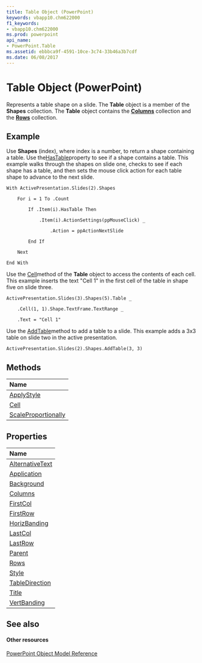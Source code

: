 ```yaml
---
title: Table Object (PowerPoint)
keywords: vbapp10.chm622000
f1_keywords:
- vbapp10.chm622000
ms.prod: powerpoint
api_name:
- PowerPoint.Table
ms.assetid: ebbbca9f-4591-10ce-3c74-33b46a3b7cdf
ms.date: 06/08/2017
---
```



# Table Object (PowerPoint)

Represents a table shape on a slide. The **Table** object is a member of the **Shapes** collection. The **Table** object contains the **[Columns](http://msdn.microsoft.com/library/ba2fb830-bb60-b259-3a3f-1281f77d6368%28Office.15%29.aspx)** collection and the **[Rows](rows-object-powerpoint.md)** collection.


## Example

Use **Shapes** (index), where index is a number, to return a shape containing a table. Use the[HasTable](http://msdn.microsoft.com/library/fa38891a-e915-3a5c-4169-3c14e5e7136e%28Office.15%29.aspx)property to see if a shape contains a table. This example walks through the shapes on slide one, checks to see if each shape has a table, and then sets the mouse click action for each table shape to advance to the next slide.


```
With ActivePresentation.Slides(2).Shapes

    For i = 1 To .Count

        If .Item(i).HasTable Then

            .Item(i).ActionSettings(ppMouseClick) _

                .Action = ppActionNextSlide

        End If

    Next

End With
```

Use the [Cell](http://msdn.microsoft.com/library/31a2908b-7a33-994d-860a-e01da62729e7%28Office.15%29.aspx)method of the **Table** object to access the contents of each cell. This example inserts the text "Cell 1" in the first cell of the table in shape five on slide three.




```
ActivePresentation.Slides(3).Shapes(5).Table _

    .Cell(1, 1).Shape.TextFrame.TextRange _

    .Text = "Cell 1"
```

Use the [AddTable](http://msdn.microsoft.com/library/77ce193e-10f7-25f4-a6f8-99d7d2b781ad%28Office.15%29.aspx)method to add a table to a slide. This example adds a 3x3 table on slide two in the active presentation.




```
ActivePresentation.Slides(2).Shapes.AddTable(3, 3)
```


## Methods



|**Name**|
|:-----|
|[ApplyStyle](http://msdn.microsoft.com/library/3e03bee2-d066-8687-f0cb-3b2460f44bbf%28Office.15%29.aspx)|
|[Cell](http://msdn.microsoft.com/library/31a2908b-7a33-994d-860a-e01da62729e7%28Office.15%29.aspx)|
|[ScaleProportionally](http://msdn.microsoft.com/library/1c703fe7-d657-5588-1991-23304a5b2bda%28Office.15%29.aspx)|

## Properties



|**Name**|
|:-----|
|[AlternativeText](http://msdn.microsoft.com/library/db35ce8c-0115-4e72-db25-3d555242aee4%28Office.15%29.aspx)|
|[Application](http://msdn.microsoft.com/library/7284f690-269f-f9fb-5898-99db1b47e5f2%28Office.15%29.aspx)|
|[Background](http://msdn.microsoft.com/library/160ff59b-fe7e-16dd-4cf5-21f270e56ffc%28Office.15%29.aspx)|
|[Columns](http://msdn.microsoft.com/library/0645fa19-d5a2-1f4c-ae15-9623925d39bc%28Office.15%29.aspx)|
|[FirstCol](http://msdn.microsoft.com/library/34eb7612-f3df-3cbb-4a51-911bdcd065ab%28Office.15%29.aspx)|
|[FirstRow](http://msdn.microsoft.com/library/49a38e0b-7f30-b89f-7ee1-e45d60c2270f%28Office.15%29.aspx)|
|[HorizBanding](http://msdn.microsoft.com/library/58d864a2-6a5e-2860-b656-f7dc06d05de0%28Office.15%29.aspx)|
|[LastCol](http://msdn.microsoft.com/library/cf06f919-4092-8a8e-3fed-74456a507dd9%28Office.15%29.aspx)|
|[LastRow](http://msdn.microsoft.com/library/b3cf6345-42bf-f371-3e70-f4d62b11f15d%28Office.15%29.aspx)|
|[Parent](http://msdn.microsoft.com/library/1c873300-6a8d-bdd7-ff69-aa0ffc9aa157%28Office.15%29.aspx)|
|[Rows](http://msdn.microsoft.com/library/f7003d61-62d4-8d00-15c5-d9a2c5d57625%28Office.15%29.aspx)|
|[Style](http://msdn.microsoft.com/library/04a1e090-8d1e-95b8-2ea3-306db29be866%28Office.15%29.aspx)|
|[TableDirection](http://msdn.microsoft.com/library/3fbb1c4b-6cdb-f97e-7b85-c41897bc5ced%28Office.15%29.aspx)|
|[Title](http://msdn.microsoft.com/library/bbaf0307-22ce-d6d7-8996-ff7758bffab3%28Office.15%29.aspx)|
|[VertBanding](http://msdn.microsoft.com/library/dff08449-332d-34af-37e4-2e0a3edff069%28Office.15%29.aspx)|

## See also


#### Other resources


[PowerPoint Object Model Reference](http://msdn.microsoft.com/library/00acd64a-5896-0459-39af-98df2849849e%28Office.15%29.aspx)
